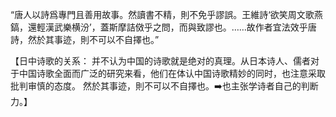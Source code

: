 “唐人以詩爲專門且善用故事。然讀書不精，則不免乎謬誤。王維詩‘欲笑周文歌燕鎬，還輕漢武樂横汾’，蓋斯摩詰傚乎之問，而與致謬也。……故作者宜法效乎唐詩，然於其事迹，則不可以不自擇也。”

【日中诗歌的关系：
并不认为中国的诗歌就是绝对的真理。从日本诗人、儒者对于中国诗歌全面而广泛的研究来看，他们在体认中国诗歌精妙的同时，也注意采取批判审慎的态度。
然於其事迹，則不可以不自擇也。➡️也主张学诗者自己的判断力。】
